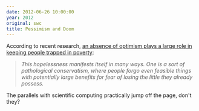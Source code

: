 ```yaml
---
date: 2012-06-26 10:00:00
year: 2012
original: swc
title: Pessimism and Doom
---
```

<p>According to recent research, <a href="http://www.economist.com/node/21554506">an absence of optimism plays a large role in keeping people trapped in poverty</a>:</p>
<blockquote><p><em>This hopelessness manifests itself in many ways. One is a sort of pathological conservatism, where people forgo even feasible things with potentially large benefits for fear of losing the little they already possess.</em></p></blockquote>
<p>The parallels with scientific computing practically jump off the page, don't they?</p>
